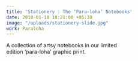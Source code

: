 ```yaml
---
title: 'Stationery : The ‘Para-loha’ Notebooks'
date: 2018-01-18 18:21:00 +05:30
image: "/uploads/stationery-slide.jpg"
work: Paraloha
---
```


A collection of artsy notebooks in our limited<br>edition ‘para-loha’ graphic print.

